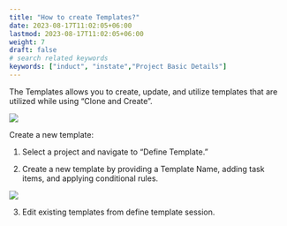 ```yaml
---
title: "How to create Templates?"
date: 2023-08-17T11:02:05+06:00
lastmod: 2023-08-17T11:02:05+06:00
weight: 7
draft: false
# search related keywords
keywords: ["induct", "instate","Project Basic Details"]
---
```


The Templates allows you to create, update, and utilize templates that are utilized while using “Clone and Create”.

![](https://storage.googleapis.com/ktern-public-files/product-documentation/Digital%20Projects/Project%20Settings/17_template.png)


Create a new template:

1.	Select a project and navigate to “Define Template.” 

2.	Create a new template by providing a Template Name, adding task items, and applying conditional rules. 

![](https://storage.googleapis.com/ktern-public-files/product-documentation/Digital%20Projects/Project%20Settings/18_Template_Create.png)

3.	Edit existing templates from define template session. 